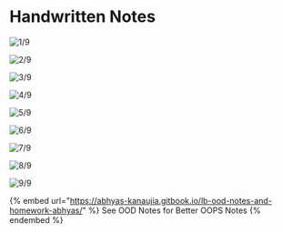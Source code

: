 # Handwritten Notes

![1/9](<../.gitbook/assets/DocScanner 10-Jun-2022 6-15 pm\_1.jpg>)

![2/9](<../.gitbook/assets/DocScanner 10-Jun-2022 6-15 pm\_2.jpg>)

![3/9](<../.gitbook/assets/DocScanner 10-Jun-2022 6-15 pm\_3.jpg>)

![4/9](<../.gitbook/assets/DocScanner 10-Jun-2022 6-15 pm\_4.jpg>)

![5/9](<../.gitbook/assets/DocScanner 10-Jun-2022 6-15 pm\_5.jpg>)

![6/9](<../.gitbook/assets/DocScanner 10-Jun-2022 6-15 pm\_6.jpg>)

![7/9](<../.gitbook/assets/DocScanner 10-Jun-2022 6-15 pm\_7.jpg>)

![8/9](<../.gitbook/assets/DocScanner 10-Jun-2022 6-15 pm\_8.jpg>)

![9/9](<../.gitbook/assets/DocScanner 10-Jun-2022 6-15 pm\_9.jpg>)

{% embed url="https://abhyas-kanaujia.gitbook.io/lb-ood-notes-and-homework-abhyas/" %}
See OOD Notes for Better OOPS Notes
{% endembed %}
